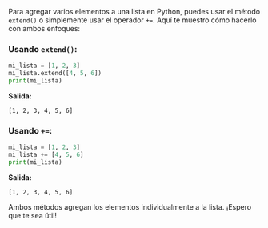 Para agregar varios elementos a una lista en Python, puedes usar el método `extend()` o simplemente usar el operador `+=`. Aquí te muestro cómo hacerlo con ambos enfoques:

### Usando `extend()`:
```python
mi_lista = [1, 2, 3]
mi_lista.extend([4, 5, 6])
print(mi_lista)
```
**Salida:**
```
[1, 2, 3, 4, 5, 6]
```

### Usando `+=`:
```python
mi_lista = [1, 2, 3]
mi_lista += [4, 5, 6]
print(mi_lista)
```
**Salida:**
```
[1, 2, 3, 4, 5, 6]
```

Ambos métodos agregan los elementos individualmente a la lista. ¡Espero que te sea útil!